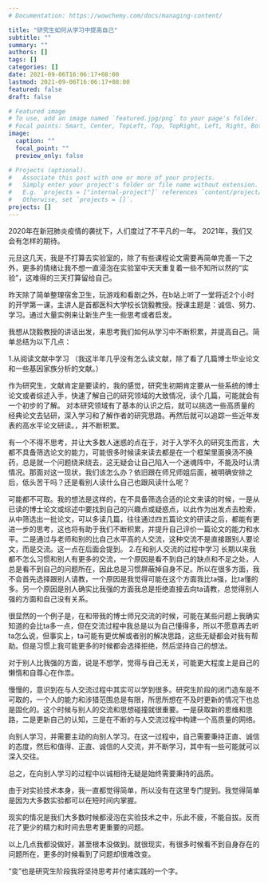 ```yaml
---
# Documentation: https://wowchemy.com/docs/managing-content/

title: "研究生如何从学习中提高自己"
subtitle: ""
summary: ""
authors: []
tags: []
categories: []
date: 2021-09-06T16:06:17+08:00
lastmod: 2021-09-06T16:06:17+08:00
featured: false
draft: false

# Featured image
# To use, add an image named `featured.jpg/png` to your page's folder.
# Focal points: Smart, Center, TopLeft, Top, TopRight, Left, Right, BottomLeft, Bottom, BottomRight.
image:
  caption: ""
  focal_point: ""
  preview_only: false

# Projects (optional).
#   Associate this post with one or more of your projects.
#   Simply enter your project's folder or file name without extension.
#   E.g. `projects = ["internal-project"]` references `content/project/deep-learning/index.md`.
#   Otherwise, set `projects = []`.
projects: []
---
```

2020年在新冠肺炎疫情的袭扰下，人们度过了不平凡的一年。
2021年，我们又会有怎样的期待。


元旦这几天，我是不打算去实验室的，除了有些课程论文需要再简单完善一下之外，更多的情绪让我不想一直浸泡在实验室中天天重复着一些不知所以然的“实验”，这难得的三天打算留给自己。


昨天除了简单整理宿舍卫生，玩游戏和看剧之外，在b站上听了一堂将近2个小时的开学第一课，主讲人是首都医科大学校长饶毅教授。授课主题是：诚信、努力、学习。通过大量实例来让新生产生一些思考或者启发。



我想从饶毅教授的讲话出发，来思考我们如何从学习中不断积累，并提高自己。简单总结为以下几点：

1.从阅读文献中学习
（我这半年几乎没有怎么读文献，除了看了几篇博士毕业论文和一些基因家族分析的文献。）

作为研究生，文献肯定是要读的，我的感觉，研究生初期肯定要从一些系统的博士论文或者综述入手，快速了解自己的研究领域的大致情况，读个几篇，可能就会有一个初步的了解。
对本研究领域有了基本的认识之后，就可以挑选一些高质量的经典论文去钻研，深入学习和了解作者的研究思路。再然后就可以追踪一些近年发表的高水平论文研读。，并不断积累。

有一个不得不思考，并让大多数人迷惑的点在于，对于入学不久的研究生而言，大都不具备筛选论文的能力，可能很多时候读来读去都是在一个框架里面换汤不换药，总是就一个问题绕来绕去，这无疑会让自己陷入一个迷魂阵中，不能及时认清情况。那面对这一现状，我们该怎么办？依旧跟在师兄师姐后面，被明确安排之后，低头苦干吗？还是看别人读什么自己也跟风读什么呢？

可能都不可取。我的想法是这样的，在不具备筛选合适的论文来读的时候，一是从已读的博士论文或综述中要找到自己的兴趣点或疑惑点，以此作为出发点去检索，从中筛选出一批论文，可以多读几篇，往往通过四五篇论文的研读之后，都能有更进一步的思考，这也将有助于我们不断积累，并提升自己评价一篇论文的能力和水平。二是通过与老师和别的比自己水平高的人交流，这种交流不是直接跟别人要论文，而是交流。这一点在后面会提到。
2.在和别人交流的过程中学习
长期以来我都不怎么习惯和别人有更多的交流，一个原因是看不到自己的缺点和不足之处，人总是看不到自己的问题所在，因此总是习惯屏蔽掉自身不足。所以在很多方面，我不会首先选择跟别人请教，一个原因是我觉得可能在这个方面我比ta强，比ta懂的多。另一个原因是别人确实比我强的方面我总是拒绝直接去向ta请教，总觉得别人强的方面和自己没有关系。

很显然的一个例子是，在和带我的博士师兄交流的时候，可能在某些问题上我确实知道的会比ta多一点，但在交流过程中我总是以为自己懂得多，所以不愿意再去听ta怎么说，但事实上，ta可能有更优解或者别的解决思路，这些无疑都会对我有帮助。但是习惯上我可能更多的时候都会选择拒绝，然后坚持自己的想法。

对于别人比我强的方面，说是不想学，觉得与自己无关，可能更大程度上是自己的懒惰和自尊心在作祟。

慢慢的，意识到在与人交流过程中其实可以学到很多。研究生阶段的闭门造车是不可取的，一个人的能力和涉猎范围总是有限，所思所想在不及时更新的情况下也总是固化的。这个时候与别人的交流和思想碰撞就很重要。一是获取新的思维和思路，二是更新自己的认知，三是在不断的与人交流过程中构建一个高质量的网络。

向别人学习，并需要主动的向别人学习。在这一过程中，自己需要秉持正直、诚信的态度，然后和值得、正直、诚信的人交流，并不断学习，其中有一些可能就可以深入交往。

总之，在向别人学习的过程中以诚相待无疑是始终需要秉持的品质。



由于对实验技术本身，我一直都觉得简单，所以没有在这里专门提到。我觉得简单是因为大多数实验都可以在短时间内掌握。

现实的情况是我们大多数时候都浸泡在实验技术之中，乐此不疲，不能自拔。反而花了更少的精力和时间去思考更重要的问题。

以上几点我都没做好，甚至根本没做到。就很现实，有很多时候看不到自身存在的问题所在，更多的时候看到了问题却很难改变。

“变”也是研究生阶段我将坚持思考并付诸实践的一个字。